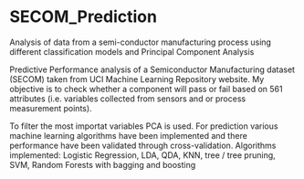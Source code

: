 # SECOM_Prediction

Analysis of data from a semi-conductor manufacturing process using different classification models and Principal Component Analysis

Predictive Performance analysis of a Semiconductor Manufacturing dataset (SECOM) taken from UCI Machine Learning Repository website. My objective is to check whether a component will pass or fail based on 561 attributes (i.e. variables collected from sensors and or process measurement points).

To filter the most importat variables PCA is used. For prediction various machine learning algorithms have been implemented and there performance have been validated through cross-validation. Algorithms implemented: Logistic Regression, LDA, QDA, KNN, tree / tree pruning, SVM, Random Forests with bagging and boosting